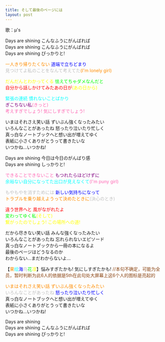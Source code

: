 ```yaml
---
title: そして最後のページには
layout: post
---
```

歌：μ's

<p>Days are shining こんなふうにがんばれば<br />
Days are shining こんなふうにがんばれば<br />
Days are shining ぴっかりと!</p>

<p><font color="darkorange">一人きり帰りたくない</font> <font color="blue">道端で立ちどまり</font><br />
<font color="silver">見つけてよ私のことをなんて考えてた</font><font color="darkorange">(I'm lonely girl)</font></p>

<p><font color="yellow">だんだんとわかってくる</font> <font color="lime">怯えてちゃダメなんだと</font><br />
<font color="red">自分から話しかけてみたあの日が</font><font color="yellow">(あの日から)</font></p>

<p><font color="cyan">緊張の連続 慣れないことばかり</font><br />
<font color="purple">ぎこちない私</font><font color="hotpink">(きっと)<br />
考えすぎでしょう! 気にしすぎでしょう!</font></p>

<p>いまはそれさえ笑い話 ずいぶん強くなったみたい<br />
いろんなことがあったね 怒ったり泣いたり忙しく<br />
真っ白なノートブックへと想い出が増えてゆく<br />
表紙に小さくありがとうって書きたいな<br />
いつかね…いつかね!</p>

<p>Days are shining 今日は今日のがんばり感<br />
Days are shining しっかりと!</p>

<p><font color="hotpink">できることできないこと</font> <font color="purple">もつれたらほどけずに</font><br />
<font color="cyan">余裕ない自分になってた出口が見えなくて</font><font color="hotpink">(I'm puny girl)</font></p>

<p><font color="silver">もやもやを消すためには</font> <font color="blue">新しい気持ちになって</font><br />
<font color="darkorange">トラブルを乗り越えようって決めたときに</font><font color="silver">(決心のとき)</font></p>

<p><font color="red">違う世界へと 風がながれたよ</font><br />
<font color="lime">変わってゆく私</font><font color="yellow">(そして)<br />
繋がったのでしょう! この場所への道!</font></p>

<p>だから尽きない笑い話 みんな強くなったみたい<br />
いろんなことがあったね 忘れられないエピソード<br />
真っ白なノートブックから一冊の本になるよ<br />
最後のページはどうなるのか<br />
わからない…まだわからないよ…</p>

<p>【<font color="darkorange">果</font><font color="cyan">绘</font><font color="blue">海</font><font color="silver">鸟</font><font color="lime">花</font><font color="yellow">凛</font>】悩みすぎたかも! 気にしすぎたかも! <font color="saddlebrown">//本句不确定，可能为全员，暂时判断为此6人的依据是5th在此句处大屏幕上这6个人的图标是亮起的</font></p>

<p><font color="darkorange">いまはそれさえ笑い話 ずいぶん強くなったみたい</font><br />
<font color="silver">いろんなことがあったね</font> <font color="blue">怒ったり泣いたり忙しく</font><br />
真っ白なノートブックへと想い出が増えてゆく<br />
表紙に小さくありがとうって書きたいな<br />
いつかね…いつかね!</p>

<p>Days are shining<br />
Days are shining こんなふうにがんばれば<br />
Days are shining ぴっかりと!</p>